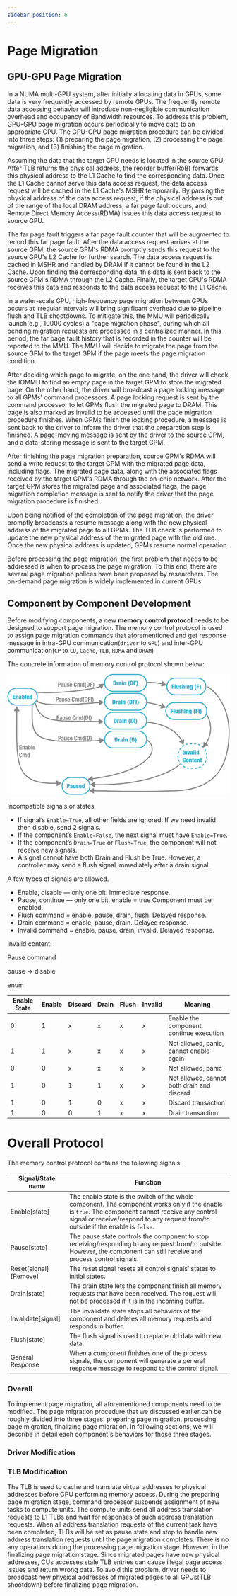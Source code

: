 ```yaml
---
sidebar_position: 6
---
```


# Page Migration

## GPU-GPU Page Migration

In a NUMA multi-GPU system, after initially allocating data in GPUs, some data is very frequently accessed by remote GPUs. The frequently remote data accessing behavior will introduce non-negligible communication overhead and occupancy of Bandwidth resources. To address this problem, GPU-GPU page migration occurs periodically to move data to an appropriate GPU. The GPU-GPU page migration procedure can be divided into three steps: (1) preparing the page migration, (2) processing the page migration, and (3) finishing the page migration.

Assuming the data that the target GPU needs is located in the source GPU. After TLB returns the physical address, the reorder buffer(RoB) forwards this physical address to the L1 Cache to find the corresponding data. Once the L1 Cache cannot serve this data access request, the data access request will be cached in the L1 Cache's MSHR temporarily. By parsing the physical address of the data access request, if the physical address is out of the range of the local DRAM address, a far page fault occurs, and Remote Direct Memory Access(RDMA) issues this data access request to source GPU. 

The far page fault triggers a far page fault counter that will be augmented to record this far page fault. After the data access request arrives at the source GPM, the source GPM's RDMA promptly sends this request to the source GPU's L2 Cache for further search. The data access request is cached in MSHR and handled by DRAM if it cannot be found in the L2 Cache. Upon finding the corresponding data, this data is sent back to the source GPM's RDMA through the L2 Cache. Finally, the target GPU's RDMA receives this data and responds to the data access request to the L1 Cache. 

In a wafer-scale GPU, high-frequency page migration between GPUs occurs at irregular intervals will bring significant overhead due to pipeline flush and TLB shootdowns. To mitigate this, the MMU will periodically launch(e.g., 10000 cycles) a "page migration phase", during which all pending migration requests are processed in a centralized manner. In this period, the far page fault history that is recorded in the counter will be reported to the MMU. The MMU will decide to migrate the page from the source GPM to the target GPM if the page meets the page migration condition. 

After deciding which page to migrate, on the one hand, the driver will check the IOMMU to find an empty page in the target GPM to store the migrated page. On the other hand, the driver will broadcast a page locking message to all GPMs' command processors. A page locking request is sent by the command processor to let GPMs flush the migrated page to DRAM. This page is also marked as invalid to be accessed until the page migration procedure finishes. When GPMs finish the locking procedure, a message is sent back to the driver to inform the driver that the preparation step is finished. A page-moving message is sent by the driver to the source GPM, and a data-storing message is sent to the target GPM. 

After finishing the page migration preparation, source GPM's RDMA will send a write request to the target GPM with the migrated page data, including flags. The migrated page data, along with the associated flags received by the target GPM's RDMA through the on-chip network. After the target GPM stores the migrated page and associated flags, the page migration completion message is sent to notify the driver that the page migration procedure is finished.  

Upon being notified of the completion of the page migration, the driver promptly broadcasts a resume message along with the new physical address of the migrated page to all GPMs. The TLB check is performed to update the new physical address of the migrated page with the old one. Once the new physical address is updated, GPMs resume normal operation.

Before processing the page migration, the first problem that needs to be addressed is when to process the page migration. To this end, there are several page migration polices have been proposed by researchers. The on-demand page migration is widely implemented in current GPUs

## Component by Component Development

Before modifying components, a new __memory control protocol__ needs to be designed to support page migration. The memory control protocol is used to assign page migration commands that aforementioned and get response message in intra-GPU communication(`driver` to `GPU`) and inter-GPU communication(`CP` to `CU`, `Cache`, `TLB`, `RDMA` and `DRAM`)

The concrete information of memory control protocol shown below:

 ![Protocol](./figures/Ideal_memory_controller_FSM.svg)

<!-- <img
  src="./figures/Ideal_memory_controller_FSM.svg"
  alt="FSM"
  style={{ width: '60%', maxWidth: '600px' }}
/> -->

Incompatible signals or states

- If signal’s `Enable=True`, all other fields are ignored. If we need invalid then disable, send 2 signals.
- If the component’s `Enable=False`, the next signal must have `Enable=True`.
- If the component’s `Drain=True` or `Flush=True`, the component will not receive new signals.
- A signal cannot have both Drain and Flush be True. However, a controller may send a flush signal immediately after a drain signal.

A few types of signals are allowed.

- Enable, disable  — only one bit. Immediate response.
- Pause, continue — only one bit. enable = true Component must be enabled.
- Flush command = enable, pause, drain, flush. Delayed response.
- Drain command = enable, pause, drain. Delayed response.
- Invalid command = enable, pause, drain, invalid. Delayed response.

Invalid content: 

Pause command

pause → disable

enum

| Enable State | Enable | Discard | Drain | Flush | Invalid | Meaning |
| --- | --- | --- | --- | --- | --- | --- |
| 0 | 1 | x | x | x | x | Enable the component, continue execution |
| 1 | 1 | x | x | x | x | Not allowed, panic, cannot enable again |
| 0 | 0 | x | x | x | x | Not allowed, panic |
| 1 | 0 | 1 | 1 | x | x | Not allowed, cannot both drain and discard |
| 1 | 0 | 1 | 0 | x | x | Discard transaction |
| 1 | 0 | 0 | 1 | x | x | Drain transaction |

# Overall Protocol

The memory control protocol contains the following signals: 

| Signal/State name | Function |
| --- | --- |
| Enable[state] | The enable state is the switch of the whole component. The component works only if the enable is `true`. The component cannot receive any control signal or receive/respond to any request from/to outside if the enable is `false`. |
| Pause[state]  | The pause state controls the component to stop receiving/responding to any request from/to outside. However, the component can still receive and process control signals. |
| Reset[signal] [Remove] | The reset signal resets all control signals’ states to initial states.  |
| Drain[state] | The drain state lets the component finish all memory requests that have been received. The request will not be processed if it is in the incoming buffer.  |
| Invalidate[signal] | The invalidate state stops all behaviors of the component and deletes all memory requests and responds in buffer. |
| Flush[state] | The flush signal is used to replace old data with new data,  |
| General Response | When a component finishes one of the process signals, the component will generate a general response message to respond to the control signal.  |

### Overall 
To implement page migration, all aforementioned components need to be modified. The page migration procedure that we discussed earlier can be roughly divided into three stages: preparing page migration, processing page migration, finalizing page migration. In following sections, we will describe in detail each component's behaviors for those three stages.

### Driver Modification


### TLB Modification
<!-- Only CU needs to execute draining operation, when CU stops continuously execute new tasks, all components will be drained. This opinion needs to be discussed in the next meeting  -->
The TLB is used to cache and translate virtual addresses to physical addresses before GPU performing memory access. During the preparing page migration stage, command processor suspends assignment of new tasks to compute units. The compute units send all address translation requests to L1 TLBs and wait for responses of such address translation requests. When all address translation requests of the current task have been completed, TLBs will be set as pause state and stop to handle new address translation requests until the page migration completes. There is no any operations during the processing page migration stage. However, in the finalizing page migration stage. Since migrated pages have new physical addresses, CUs accesses stale TLB entries can cause illegal page access issues and return wrong data. To avoid this problem, driver needs to broadcast new physical addresses of migrated pages to all GPUs(TLB shootdown) before finalizing page migration. 

